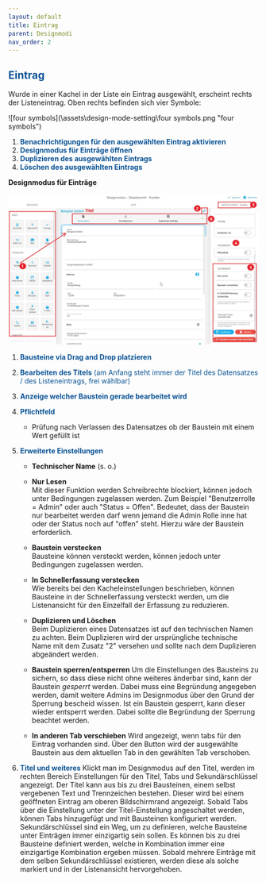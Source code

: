 ```yaml
---
layout: default
title: Eintrag
parent: Designmodi
nav_order: 2
---
```


## <span style="color:#0b5394">**Eintrag**</span>

Wurde in einer Kachel in der Liste ein Eintrag ausgewählt, erscheint rechts der Listeneintrag. Oben rechts
befinden sich vier Symbole:

![four symbols](\assets\design-mode-setting\four symbols.png "four symbols")

1. <span style="color:#0b5394">**Benachrichtigungen für den ausgewählten Eintrag aktivieren**</span>
2. <span style="color:#0b5394">**Designmodus für Einträge öffnen**</span>
3. <span style="color:#0b5394">**Duplizieren des ausgewählten Eintrags**</span>
4. <span style="color:#0b5394">**Löschen des ausgewählten Eintrags**</span>

**Designmodus für Einträge**

![record](\assets\design-mode-setting\record.png 'record')

1. <span style="color:#0b5394">**Bausteine via Drag and Drop platzieren**</span>
2. <span style="color:#0b5394">**Bearbeiten des Titels** (am Anfang steht immer der Titel des Datensatzes / des Listeneintrags, frei wählbar)</span>
3. <span style="color:#0b5394">**Anzeige welcher Baustein gerade bearbeitet wird**</span>
4. <span style="color:#0b5394">**Pflichtfeld**</span>

    - Prüfung nach Verlassen des Datensatzes ob der Baustein mit einem Wert gefüllt ist

5. <span style="color:#0b5394">**Erweiterte Einstellungen**</span>

    - **Technischer Name**
      (s. o.)

    - **Nur Lesen**  
      Mit dieser Funktion werden Schreibrechte blockiert, können jedoch unter Bedingungen zugelassen werden.
      Zum Beispiel "Benutzerrolle = Admin" oder auch "Status = Offen". Bedeutet, dass der Baustein nur bearbeitet werden darf
      wenn jemand die Admin Rolle inne hat oder der Status noch auf "offen" steht. Hierzu wäre der Baustein erforderlich.

    - **Baustein verstecken**  
      Bausteine können versteckt werden, können jedoch unter Bedingungen zugelassen werden.

    - **In Schnellerfassung verstecken**  
      Wie bereits bei den Kacheleinstellungen beschrieben, können Bausteine in der Schnellerfassung versteckt werden, um
      die Listenansicht für den Einzelfall der Erfassung zu reduzieren.

    - **Duplizieren und Löschen**  
      Beim Duplizieren eines Datensatzes ist auf den technischen Namen zu achten. Beim Duplizieren wird der
      ursprüngliche technische Name mit dem Zusatz "2" versehen und sollte nach dem Duplizieren abgeändert werden.

    - **Baustein sperren/entsperren**
      Um die Einstellungen des Bausteins zu sichern, so dass diese nicht ohne weiteres änderbar sind, kann der Baustein _gesperrt_ werden.
      Dabei muss eine Begründung angegeben werden, damit weitere Admins im Designmodus über den Grund der Sperrung bescheid wissen.
      Ist ein Baustein gesperrt, kann dieser wieder entsperrt werden. Dabei sollte die Begründung der Sperrung beachtet werden.

    - **In anderen Tab verschieben**
      Wird angezeigt, wenn tabs für den Eintrag vorhanden sind. Über den Button wird der ausgewählte Baustein aus dem aktuellen Tab
      in den gewählten Tab verschoben.

6. <span style="color:#0b5394">**Titel und weiteres**</span>
   Klickt man im Designmodus auf den Titel, werden im rechten Bereich Einstellungen für den Titel, Tabs und Sekundärschlüssel angezeigt.
   Der Titel kann aus bis zu drei Bausteinen, einem selbst vergebenen Text und Trennzeichen bestehen. Dieser wird bei einem geöffneten Eintrag
   am oberen Bildschirmrand angezeigt.
   Sobald Tabs über die Einstellung unter der Titel-Einstellung angeschaltet werden, können Tabs hinzugefügt und mit Bausteinen konfiguriert werden.
   Sekundärschlüssel sind ein Weg, um zu definieren, welche Bausteine unter Einträgen immer einzigartig sein sollen.
   Es können bis zu drei Bausteine definiert werden, welche in Kombination immer eine einzigartige Kombination ergeben müssen.
   Sobald mehrere Einträge mit dem selben Sekundärschlüssel existieren, werden diese als solche markiert und in der Listenansicht hervorgehoben.

